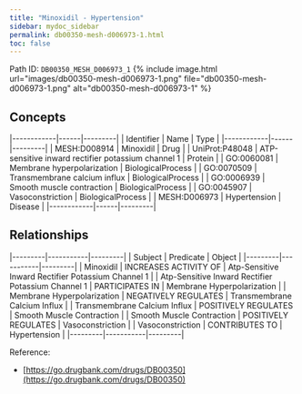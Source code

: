 ```yaml
---
title: "Minoxidil - Hypertension"
sidebar: mydoc_sidebar
permalink: db00350-mesh-d006973-1.html
toc: false 
---
```



Path ID: `DB00350_MESH_D006973_1`
{% include image.html url="images/db00350-mesh-d006973-1.png" file="db00350-mesh-d006973-1.png" alt="db00350-mesh-d006973-1" %}

## Concepts

|------------|------|---------|
| Identifier | Name | Type    |
|------------|------|---------|
| MESH:D008914 | Minoxidil | Drug |
| UniProt:P48048 | ATP-sensitive inward rectifier potassium channel 1 | Protein |
| GO:0060081 | Membrane hyperpolarization | BiologicalProcess |
| GO:0070509 | Transmembrane calcium influx | BiologicalProcess |
| GO:0006939 | Smooth muscle contraction | BiologicalProcess |
| GO:0045907 | Vasoconstriction | BiologicalProcess |
| MESH:D006973 | Hypertension | Disease |
|------------|------|---------|

## Relationships

|---------|-----------|---------|
| Subject | Predicate | Object  |
|---------|-----------|---------|
| Minoxidil | INCREASES ACTIVITY OF | Atp-Sensitive Inward Rectifier Potassium Channel 1 |
| Atp-Sensitive Inward Rectifier Potassium Channel 1 | PARTICIPATES IN | Membrane Hyperpolarization |
| Membrane Hyperpolarization | NEGATIVELY REGULATES | Transmembrane Calcium Influx |
| Transmembrane Calcium Influx | POSITIVELY REGULATES | Smooth Muscle Contraction |
| Smooth Muscle Contraction | POSITIVELY REGULATES | Vasoconstriction |
| Vasoconstriction | CONTRIBUTES TO | Hypertension |
|---------|-----------|---------|

Reference: 
  - [https://go.drugbank.com/drugs/DB00350](https://go.drugbank.com/drugs/DB00350)
